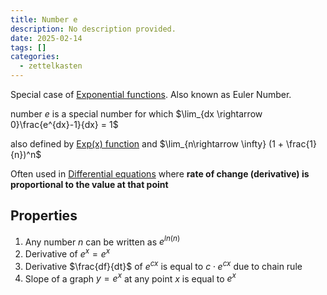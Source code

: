 ```yaml
---
title: Number e
description: No description provided.
date: 2025-02-14
tags: []
categories:
  - zettelkasten
---
```


Special case of [Exponential functions](Exponential%20functions.md). Also known as Euler Number.

number $e$ is a special number for which $\lim_{dx \rightarrow 0}\frac{e^{dx}-1}{dx} = 1$

also defined by [Exp(x) function](Exp(x)%20function.md) and $\lim_{n\rightarrow \infty} (1 + \frac{1}{n})^n$

Often used in [Differential equations](Differential%20equations.md) where **rate of change (derivative) is proportional to the value at that point**

## Properties

1. Any number $n$ can be written as $e^{ln(n)}$ 
2. Derivative of $e^x = e^x$ 
3. Derivative $\frac{df}{dt}$ of $e^{cx}$ is equal to $c\cdot e^{cx}$ due to chain rule
4. Slope of a graph $y=e^x$ at any point $x$ is equal to $e^x$

